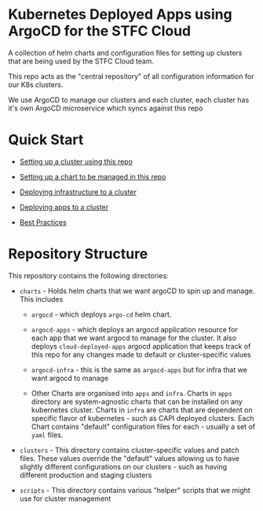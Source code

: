 # Kubernetes Deployed Apps using ArgoCD for the STFC Cloud 

A collection of helm charts and configuration files for setting up clusters that are being used by the STFC Cloud team. 

This repo acts as the "central repository" of all configuration information for our K8s clusters. 

We use ArgoCD to manage our clusters and each cluster, each cluster has it's own ArgoCD microservice which syncs against this repo

#
# Quick Start
- [Setting up a cluster using this repo](docs/DEPLOYING_CLUSTER.md)
- [Setting up a chart to be managed in this repo](docs/MODIFYING_CHARTS.md)

- [Deploying infrastructure to a cluster](docs/DEPLOYING_INFRA.md) 
- [Deploying apps to a cluster](docs/DEPLOYING_APPS.md)
  
- [Best Practices](docs/BEST_PRACTICES.md)


#
# Repository Structure

This repository contains the following directories:

- `charts` - Holds helm charts that we want argoCD to spin up and manage. This includes
  - `argocd` - which deploys `argo-cd` helm chart.

  - `argocd-apps` - which deploys an argocd application resource for each app that we want argocd to manage for the cluster. It also deploys `cloud-deployed-apps` argocd application that keeps track of this repo for any changes made to default or cluster-specific values

  - `argocd-infra` - this is the same as `argocd-apps` but for infra that we want argocd to manage
  
  - Other Charts are organised into `apps` and `infra`. Charts in `apps` directory are system-agnostic charts that can be installed on any kubernetes cluster. Charts in `infra` are charts that are dependent on specific flavor of kubernetes - such as CAPI deployed clusters. Each Chart contains "default" configuration files for each - usually a set of `yaml` files. 

- `clusters` - This directory contains cluster-specific values and patch files. These values override the "default" values allowing us to have slightly different configurations on our clusters - such as having different production and staging clusters 

- `scripts` - This directory contains various "helper" scripts that we might use for cluster management

